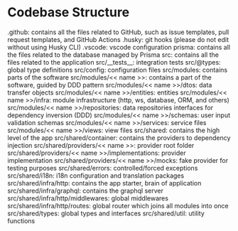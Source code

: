 # Codebase Structure

.github: contains all the files related to GitHub, such as issue templates, pull request templates, and GitHub Actions
.husky: git hooks (please do not edit without using Husky CLI)
.vscode: vscode configuration
prisma: contains all the files related to the database managed by Prisma
src: contains all the files related to the application
src/_\_tests__: integration tests
src/@types: global type definitions
src/config: configuration files
src/modules: contains parts of the software
src/modules/<< name >>: contains a part of the software, guided by DDD pattern
src/modules/<< name >>/dtos: data transfer objects
src/modules/<< name >>/entities: entities
src/modules/<< name >>/infra: module infrastructure (http, ws, database, ORM, and others)
src/modules/<< name >>/repositories: data repositories interfaces for dependency inversion (DDD)
src/modules/<< name >>/schemas: user input validation schemas
src/modules/<< name >>/services: service files
src/modules/<< name >>/views: view files
src/shared: contains the high level of the app
src/shared/container: contains the providers to dependency injection
src/shared/providers/<< name >>: provider root folder
src/shared/providers/<< name >>/implementations: provider implementation
src/shared/providers/<< name >>/mocks: fake provider for testing purposes
src/shared/errors: controlled/forced exceptions
src/shared/i18n: i18n configuration and translation packages
src/shared/infra/http: contains the app starter, brain of application
src/shared/infra/graphql: contains the graphql server
src/shared/infra/http/middlewares: global middlewares
src/shared/infra/http/routes: global router which joins all modules into once
src/shared/types: global types and interfaces
src/shared/util: utility functions
